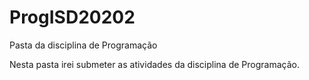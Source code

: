 # ProgISD20202
Pasta da disciplina de Programação

Nesta pasta irei submeter as atividades da disciplina de Programação.
